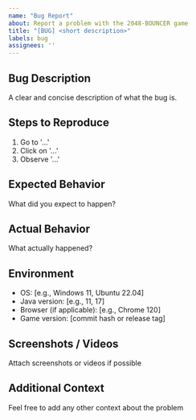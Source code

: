 ```yaml
---
name: "Bug Report"
about: Report a problem with the 2048-BOUNCER game
title: "[BUG] <short description>"
labels: bug
assignees: ''
---
```


## Bug Description
A clear and concise description of what the bug is.

## Steps to Reproduce
1. Go to '...'
2. Click on '...'
3. Observe '...'

## Expected Behavior
What did you expect to happen?

## Actual Behavior
What actually happened?

## Environment
- OS: [e.g., Windows 11, Ubuntu 22.04]
- Java version: [e.g., 11, 17]
- Browser (if applicable): [e.g., Chrome 120]
- Game version: [commit hash or release tag]

## Screenshots / Videos
Attach screenshots or videos if possible

## Additional Context
Feel free to add any other context about the problem
